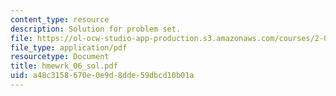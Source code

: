 ```yaml
---
content_type: resource
description: Solution for problem set.
file: https://ol-ocw-studio-app-production.s3.amazonaws.com/courses/2-008-design-and-manufacturing-ii-spring-2004/a48c3158670e0e9d8dde59dbcd10b01a_hmewrk_06_sol.pdf
file_type: application/pdf
resourcetype: Document
title: hmewrk_06_sol.pdf
uid: a48c3158-670e-0e9d-8dde-59dbcd10b01a
---
```

